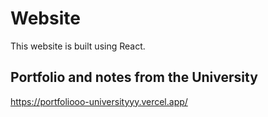 # Website

This website is built using React.

## Portfolio and notes from the University

https://portfoliooo-universityyy.vercel.app/


